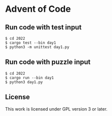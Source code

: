 # Advent of Code

## Run code with test input

```
$ cd 2022
$ cargo test --bin day1
$ python3 -m unittest day1.py
```

## Run code with puzzle input

```
$ cd 2022
$ cargo run --bin day1
$ python3 day1.py
```

## License

This work is licensed under GPL version 3 or later.
